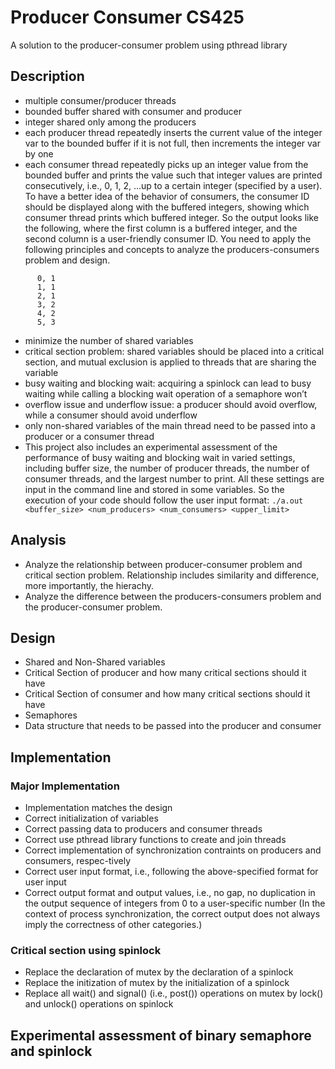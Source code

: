 # Producer Consumer CS425
 A solution to the producer-consumer problem using pthread library

## Description
- multiple consumer/producer threads
- bounded buffer shared with consumer and producer
- integer shared only among the producers
- each producer thread repeatedly inserts the current value of the integer var to the bounded buffer if it is not full, then increments the integer var by one
- each consumer thread repeatedly picks up an integer value from the bounded buffer and prints the value such that integer values are printed consecutively, i.e., 0, 1, 2, ...up to a certain integer (specified by a user). To have a better idea of the behavior of consumers, the consumer ID should be displayed along with the buffered integers, showing which consumer thread prints which buffered integer. So the output looks like the following, where the first column is a buffered integer, and the second column is a user-friendly consumer ID. You need to apply the following   principles and concepts to analyze the producers-consumers problem and design.
```
      0, 1
      1, 1
      2, 1
      3, 2
      4, 2
      5, 3
```

- minimize the number of shared variables
- critical section problem: shared variables should be placed into a critical section, and mutual exclusion is applied to threads that are sharing the variable
- busy waiting and blocking wait: acquiring a spinlock can lead to busy waiting while calling a blocking wait operation of a semaphore won’t
- overflow issue and underflow issue: a producer should avoid overflow, while a consumer should avoid underflow
- only non-shared variables of the main thread need to be passed into a producer or a consumer thread
- This project also includes an experimental assessment of the performance of busy waiting and blocking wait in varied settings, including buffer size, the number of producer threads, the number of consumer threads, and the largest number to print. All these settings are input in the command line and stored in some variables. So the execution of your code should follow the user input format: `./a.out <buffer_size> <num_producers> <num_consumers> <upper_limit>`

## Analysis
- Analyze the relationship between producer-consumer problem and critical section problem. Relationship includes similarity and difference, more importantly, the hierachy.
- Analyze the difference between the producers-consumers problem and the producer-consumer problem.

## Design
- Shared and Non-Shared variables
- Critical Section of producer and how many critical sections should it have
- Critical Section of consumer and how many critical sections should it have
- Semaphores
- Data structure that needs to be passed into the producer and consumer

## Implementation

### Major Implementation
- Implementation matches the design
- Correct initialization of variables
- Correct passing data to producers and consumer threads
- Correct use pthread library functions to create and join threads
- Correct implementation of synchronization contraints on producers and consumers, respec-tively
- Correct user input format, i.e., following the above-specified format for user input
- Correct output format and output values, i.e., no gap, no duplication in the output sequence of integers from 0 to a user-specific number (In the context of process synchronization, the correct output does not always imply the correctness of other categories.)

### Critical section using spinlock
- Replace the declaration of mutex by the declaration of a spinlock
- Replace the initization of mutex by the initialization of a spinlock
- Replace all wait() and signal() (i.e., post()) operations on mutex by lock() and unlock() operations on spinlock

## Experimental assessment of binary semaphore and spinlock
